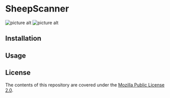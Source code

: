 # SheepScanner
![picture alt](https://i.imgur.com/md62CIw.png "Logo")
![picture alt](https://i.imgur.com/jmtodzM.png "Logo")

## Installation


## Usage


## License

The contents of this repository are covered under the [Mozilla Public License 2.0](LICENSE).
